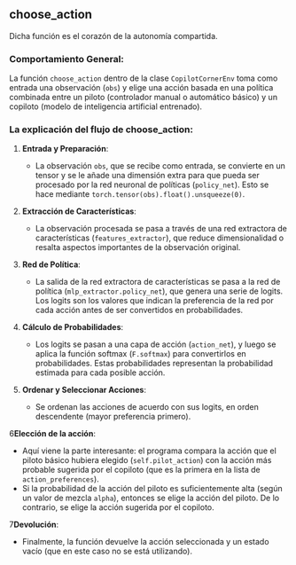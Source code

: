 ## choose_action 

Dicha función es el corazón de la autonomía compartida.

### Comportamiento General:

La función `choose_action` dentro de la clase `CopilotCornerEnv` toma como entrada una observación (`obs`) y elige una acción basada en una política combinada entre un piloto (controlador manual o automático básico) y un copiloto (modelo de inteligencia artificial entrenado).

### La explicación del flujo de choose_action:

1. **Entrada y Preparación**:
   - La observación `obs`, que se recibe como entrada, se convierte en un tensor y se le añade una dimensión extra para que pueda ser procesado por la red neuronal de políticas (`policy_net`). Esto se hace mediante `torch.tensor(obs).float().unsqueeze(0)`.

2. **Extracción de Características**:
   - La observación procesada se pasa a través de una red extractora de características (`features_extractor`), que reduce dimensionalidad o resalta aspectos importantes de la observación original.

3. **Red de Política**:
   - La salida de la red extractora de características se pasa a la red de política (`mlp_extractor.policy_net`), que genera una serie de logits. Los logits son los valores que indican la preferencia de la red por cada acción antes de ser convertidos en probabilidades.

4. **Cálculo de Probabilidades**:
   - Los logits se pasan a una capa de acción (`action_net`), y luego se aplica la función softmax (`F.softmax`) para convertirlos en probabilidades. Estas probabilidades representan la probabilidad estimada para cada posible acción.

5. **Ordenar y Seleccionar Acciones**:
   - Se ordenan las acciones de acuerdo con sus logits, en orden descendente (mayor preferencia primero).

6**Elección de la acción**:
   - Aquí viene la parte interesante: el programa compara la acción que el piloto básico hubiera elegido (`self.pilot_action`) con la acción más probable sugerida por el copiloto (que es la primera en la lista de `action_preferences`).
   - Si la probabilidad de la acción del piloto es suficientemente alta (según un valor de mezcla `alpha`), entonces se elige la acción del piloto. De lo contrario, se elige la acción sugerida por el copiloto.

7**Devolución**:
   - Finalmente, la función devuelve la acción seleccionada y un estado vacío (que en este caso no se está utilizando).

